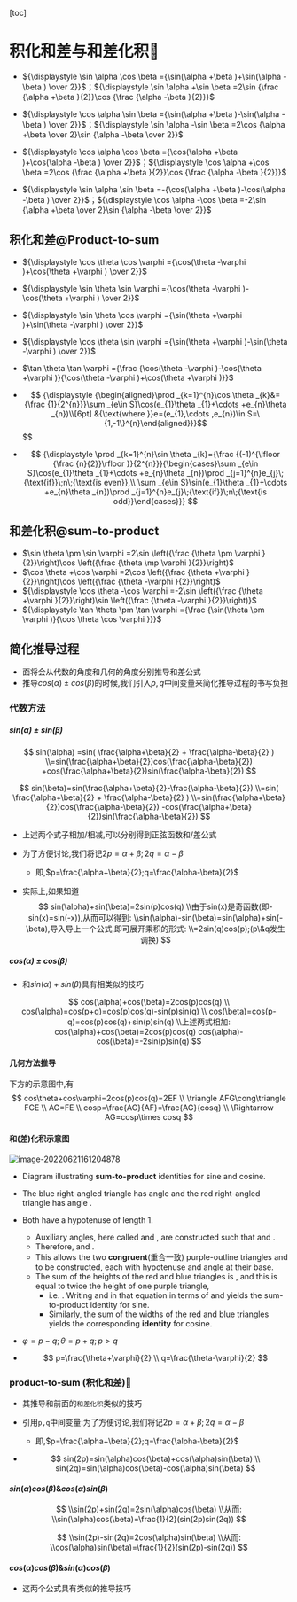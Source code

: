 [toc]

# 积化和差与和差化积🎈



- ${\displaystyle \sin \alpha \cos \beta ={\sin(\alpha +\beta )+\sin(\alpha -\beta ) \over 2}}$；${\displaystyle \sin \alpha +\sin \beta =2\sin {\frac {\alpha +\beta }{2}}\cos {\frac {\alpha -\beta }{2}}}$

- ${\displaystyle \cos \alpha \sin \beta ={\sin(\alpha +\beta )-\sin(\alpha -\beta ) \over 2}}$；${\displaystyle \sin \alpha -\sin \beta =2\cos {\alpha +\beta  \over 2}\sin {\alpha -\beta  \over 2}}$

- ${\displaystyle \cos \alpha \cos \beta ={\cos(\alpha +\beta )+\cos(\alpha -\beta ) \over 2}}$；${\displaystyle \cos \alpha +\cos \beta =2\cos {\frac {\alpha +\beta }{2}}\cos {\frac {\alpha -\beta }{2}}}$

- ${\displaystyle \sin \alpha \sin \beta =-{\cos(\alpha +\beta )-\cos(\alpha -\beta ) \over 2}}$；${\displaystyle \cos \alpha -\cos \beta =-2\sin {\alpha +\beta  \over 2}\sin {\alpha -\beta  \over 2}}$

  

## 积化和差@Product-to-sum

- ${\displaystyle \cos \theta \cos \varphi ={\cos(\theta -\varphi )+\cos(\theta +\varphi ) \over 2}}$

- ${\displaystyle \sin \theta \sin \varphi ={\cos(\theta -\varphi )-\cos(\theta +\varphi ) \over 2}}$

- ${\displaystyle \sin \theta \cos \varphi ={\sin(\theta +\varphi )+\sin(\theta -\varphi ) \over 2}}$

- ${\displaystyle \cos \theta \sin \varphi ={\sin(\theta +\varphi )-\sin(\theta -\varphi ) \over 2}}$

- $\tan \theta \tan \varphi ={\frac {\cos(\theta -\varphi )-\cos(\theta +\varphi )}{\cos(\theta -\varphi )+\cos(\theta +\varphi )}}$

- $$
  {\displaystyle {\begin{aligned}\prod _{k=1}^{n}\cos \theta _{k}&={\frac {1}{2^{n}}}\sum _{e\in S}\cos(e_{1}\theta _{1}+\cdots +e_{n}\theta _{n})\\[6pt]
  	&{\text{where }}e=(e_{1},\cdots ,e_{n})\in S=\{1,-1\}^{n}\end{aligned}}}$$
  $$

- $$
  {\displaystyle \prod _{k=1}^{n}\sin \theta _{k}={\frac {(-1)^{\lfloor {\frac {n}{2}}\rfloor }}{2^{n}}}{\begin{cases}\sum _{e\in S}\cos(e_{1}\theta _{1}+\cdots +e_{n}\theta _{n})\prod _{j=1}^{n}e_{j}\;{\text{if}}\;n\;{\text{is even}},\\
  	\sum _{e\in S}\sin(e_{1}\theta _{1}+\cdots +e_{n}\theta _{n})\prod _{j=1}^{n}e_{j}\;{\text{if}}\;n\;{\text{is odd}}\end{cases}}}
  $$

## 和差化积@sum-to-product

- $\sin \theta \pm \sin \varphi =2\sin \left({\frac {\theta \pm \varphi }{2}}\right)\cos \left({\frac {\theta \mp \varphi }{2}}\right)$
- $\cos \theta +\cos \varphi =2\cos \left({\frac {\theta +\varphi }{2}}\right)\cos \left({\frac {\theta -\varphi }{2}}\right)$
- ${\displaystyle \cos \theta -\cos \varphi =-2\sin \left({\frac {\theta +\varphi }{2}}\right)\sin \left({\frac {\theta -\varphi }{2}}\right)}$
- ${\displaystyle \tan \theta \pm \tan \varphi ={\frac {\sin(\theta \pm \varphi )}{\cos \theta \cos \varphi }}}$



## 简化推导过程

- 面将会从代数的角度和几何的角度分别推导和差公式
- 推导$cos(\alpha)\pm cos(\beta)$的时候,我们引入$p,q$中间变量来简化推导过程的书写负担

### 代数方法

##### $sin(\alpha)\pm sin(\beta)$

$$
sin(\alpha)
=sin(
\frac{\alpha+\beta}{2}
+
\frac{\alpha-\beta}{2}
)
\\=sin(\frac{\alpha+\beta}{2})cos(\frac{\alpha-\beta}{2})
+cos(\frac{\alpha+\beta}{2})sin(\frac{\alpha-\beta}{2})
$$

$$
sin(\beta)=sin(\frac{\alpha+\beta}{2}-\frac{\alpha-\beta}{2})
\\=sin(
\frac{\alpha+\beta}{2}
+
\frac{\alpha-\beta}{2}
)
\\=sin(\frac{\alpha+\beta}{2})cos(\frac{\alpha-\beta}{2})
-cos(\frac{\alpha+\beta}{2})sin(\frac{\alpha-\beta}{2})
$$

- 上述两个式子相加/相减,可以分别得到正弦函数和/差公式

- 为了方便讨论,我们将记$2p=\alpha+\beta;2q=\alpha-\beta$

  - 即,$p=\frac{\alpha+\beta}{2};q=\frac{\alpha-\beta}{2}$

- 实际上,如果知道
  $$
  sin(\alpha)+sin(\beta)=2sin(p)cos(q)
  \\由于sin(x)是奇函数(即-sin(x)=sin(-x)),从而可以得到:
  \\sin(\alpha)-sin(\beta)=sin(\alpha)+sin(-\beta),导入导上一个公式,即可展开乘积的形式:
  \\=2sin(q)cos(p);(p\&q发生调换)
  $$

##### $cos(\alpha)\pm cos(\beta)$

- 和$sin(\alpha)+sin(\beta)$具有相类似的技巧

$$
cos(\alpha)+cos(\beta)=2cos(p)cos(q)
\\
cos(\alpha)=cos(p+q)=cos(p)cos(q)-sin(p)sin(q)
\\
cos(\beta)=cos(p-q)=cos(p)cos(q)+sin(p)sin(q)
\\上述两式相加:
cos(\alpha)+cos(\beta)=2cos(p)cos(q)
cos(\alpha)-cos(\beta)=-2sin(p)sin(q)
$$



#### 几何方法推导

下方的示意图中,有
$$
cos\theta+cos\varphi=2cos(p)cos(q)=2EF
\\
\triangle AFG\cong\triangle FCE
\\
AG=FE
\\
cosp=\frac{AG}{AF}=\frac{AG}{cosq}
\\
\Rightarrow AG=cosp\times cosq
$$


#### 和(差)化积示意图

![image-20220621161204878](https://img-blog.csdnimg.cn/img_convert/84f65c44d8f9a37b2bf62c2b4abfec69.png)

- Diagram illustrating **sum-to-product** identities for sine and cosine. 

- The blue right-angled triangle has angle and the red right-angled triangle has angle . 

- Both have a hypotenuse of length 1. 

  - Auxiliary angles, here called and , are constructed such that and . 
  - Therefore, and . 
  - This allows the two **congruent**(重合一致) purple-outline triangles and to be constructed, each with hypotenuse and angle at their base. 
  - The sum of the heights of the red and blue triangles is , and this is equal to twice the height of one purple triangle,
    -  i.e. . Writing and in that equation in terms of and yields the sum-to-product identity for sine.
    -  Similarly, the sum of the widths of the red and blue triangles yields the corresponding **identity** for cosine.

- $\varphi=p-q;\theta=p+q;p>q$

- $$
  p=\frac{\theta+\varphi}{2}
  \\
  q=\frac{\theta-\varphi}{2}
  $$

  

### product-to-sum (积化和差)🎈



- 其推导和前面的`和差化积`类似的技巧

- 引用`p,q`中间变量:为了方便讨论,我们将记$2p=\alpha+\beta;2q=\alpha-\beta$

  - 即,$p=\frac{\alpha+\beta}{2};q=\frac{\alpha-\beta}{2}$

- $$
  sin(2p)=sin(\alpha)cos(\beta)+cos(\alpha)sin(\beta)
  \\
  sin(2q)=sin(\alpha)cos(\beta)-cos(\alpha)sin(\beta)
  $$

#### $sin(\alpha)cos(\beta)\& cos(\alpha)sin(\beta)$

$$
\\sin(2p)+sin(2q)=2sin(\alpha)cos(\beta)
\\从而:
\\sin(\alpha)cos(\beta)=\frac{1}{2}(sin(2p)sin(2q))
$$

$$
\\sin(2p)-sin(2q)=2cos(\alpha)sin(\beta)
\\从而:
\\cos(\alpha)sin(\beta)=\frac{1}{2}(sin(2p)-sin(2q))
$$

#### $cos(\alpha)cos(\beta)\& sin(\alpha)cos(\beta)$

- 这两个公式具有类似的推导技巧